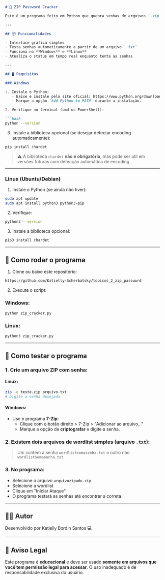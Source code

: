 ```markdown
# 🔐 ZIP Password Cracker

Este é um programa feito em Python que quebra senhas de arquivos `.zip` usando uma **wordlist** (lista de possíveis senhas), com uma interface gráfica amigável usando **Tkinter**.

---

## 📦 Funcionalidades

- Interface gráfica simples
- Testa senhas automaticamente a partir de um arquivo `.txt`
- Funciona no **Windows** e **Linux**
- Atualiza o status em tempo real enquanto tenta as senhas

---

## 🖥️ Requisitos

### Windows

1. Instale o Python:
   - Baixe e instale pelo site oficial: https://www.python.org/downloads/windows/
   - Marque a opção `Add Python to PATH` durante a instalação.

2. Verifique no terminal (cmd ou PowerShell):

```bash
python --version
```

3. Instale a biblioteca opcional (se desejar detectar encoding automaticamente):

```bash
pip install chardet
```

> ⚠️ A biblioteca `chardet` **não é obrigatória**, mas pode ser útil em versões futuras com detecção automática de encoding.

---

### Linux (Ubuntu/Debian)

1. Instale o Python (se ainda não tiver):

```bash
sudo apt update
sudo apt install python3 python3-pip
```

2. Verifique:

```bash
python3 --version
```

3. Instale a biblioteca opcional:

```bash
pip3 install chardet
```

---

## 🚀 Como rodar o programa

1. Clone ou baixe este repositório:

```bash
https://github.com/Katielly-Scherbatsky/topicos_2_zip_password
```

2. Execute o script:

### Windows:

```bash
python zip_cracker.py
```

### Linux:

```bash
python3 zip_cracker.py
```

---

## 🧪 Como testar o programa

### 1. Crie um arquivo ZIP com senha:

#### Linux:

```bash
zip -e teste.zip arquivo.txt
# Digite a senha desejada
```

#### Windows:

- Use o programa **7-Zip**:
  - Clique com o botão direito > 7-Zip > "Adicionar ao arquivo..."
  - Marque a opção de **criptografar** e digite a senha.

### 2. Existem dois arquivos de wordlist simples (arquivo `.txt`):

> Um contém a senha `wordlistcomasenha.txt`
> o outro não `wordlistsemasenha.txt`

### 3. No programa:

- Selecione o arquivo `arquivozipado.zip`
- Selecione a wordlist
- Clique em "Iniciar Ataque"
- O programa testará as senhas até encontrar a correta

---

## 🧑‍💻 Autor

Desenvolvido por Katielly Bordin Santos 💻

---

## 🛑 Aviso Legal

Este programa é **educacional** e deve ser usado **somente em arquivos que você tem permissão legal para acessar**. O uso inadequado é de responsabilidade exclusiva do usuário.
```
